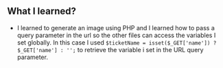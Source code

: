 ##  What I learned?
* I learned to generate an image using PHP and I learned how to pass a query parameter in the  url so the other files can access the variables I set globally. In this case I used `$ticketName = isset($_GET['name']) ? $_GET['name'] : '';` to retrieve the variable i set in the URL query parameter.

